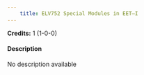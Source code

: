 ```yaml
---
    title: ELV752 Special Modules in EET–I
---
```

**Credits:** 1 (1-0-0)



#### Description 
No description available